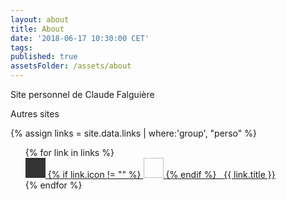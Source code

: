```yaml
---
layout: about
title: About
date: '2018-06-17 10:30:00 CET'
tags:
published: true
assetsFolder: /assets/about
---
```


Site personnel de Claude Falguière

Autres sites

{% assign links = site.data.links | where:'group', "perso" %}

<ul class="articles-list">
  {% for link in links %}
    <div data-scroll-reveal="enter ease 0">
    <a href="{{ link.url }}">
    <svg height="32" width="32">
        <polygon points="0,0 150,0 150,50 0,50" style="fill:#333333" />
    </svg>
    {% if link.icon != "" %}
      <image xlink:href="{{ link.icon }}" x="0" y="0" height="32px" width="32px"/>
    {% endif %}
    &nbsp;&nbsp;{{ link.title }} </a>
    </div>
  {% endfor %}
</ul>

